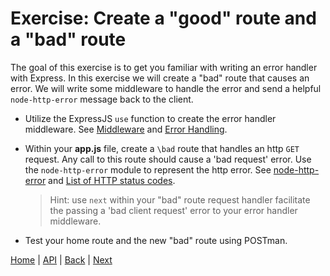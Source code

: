 # Exercise: Create a "good" route and a "bad" route

The goal of this exercise is to get you familiar with writing an error handler with Express. In this exercise we will create a "bad" route that causes an error.  We will write some middleware to handle the error and send a helpful `node-http-error` message back to the client.  

- Utilize the ExpressJS `use` function to create the error handler middleware.  See [Middleware](https://expressjs.com/en/guide/using-middleware.html) and [Error Handling](https://expressjs.com/en/guide/error-handling.html).  
- Within your **app.js** file, create a `\bad` route that handles an http `GET` request.  Any call to this route should cause a 'bad request' error.  Use the `node-http-error` module to represent the http error. See [node-http-error](https://www.npmjs.com/package/node-http-error) and [List of HTTP status codes](https://en.wikipedia.org/wiki/List_of_HTTP_status_codes).

  > Hint: use `next` within your "bad" route request handler facilitate the passing a 'bad client request' error to your error handler middleware.

- Test your home route and the new "bad" route using POSTman.  

[Home](/)  |  [API](/API)  |  [Back](/API/1)  |  [Next](/API/3)
